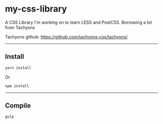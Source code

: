 # my-css-library

A CSS Library I'm working on to learn LESS and PostCSS. Borrowing a lot from Tachyons

Tachyons github: https://github.com/tachyons-css/tachyons/

---

## Install

```bash
yarn install
```

Or

```bash
npm install
```

---

## Compile

```bash
gulp
```
